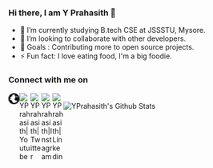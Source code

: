 ### Hi there, I am Y Prahasith 👋


- 🔭 I’m currently studying B.tech CSE at JSSSTU, Mysore.
- 👯 I’m looking to collaborate with other developers.
- 🥅 Goals : Contributing more to open source projects.
- ⚡ Fun fact: I love eating food, I'm a big foodie.


### Connect with me on
[<img align="left" alt="YPrahasith|website" width="22px" src="https://raw.githubusercontent.com/iconic/open-iconic/master/svg/globe.svg" />][website]
[<img align="left" alt="YPrahasith|Youtube" width="22px" src="https://cdn.jsdelivr.net/npm/simple-icons@v3/icons/youtube.svg" />][youtube]
[<img align="left" alt="YPrahasith|Twitter" width="22px" src="https://cdn.jsdelivr.net/npm/simple-icons@v3/icons/twitter.svg" />][twitter]
[<img align="left" alt="YPrahasith|Instagram" width="22px" src="https://cdn.jsdelivr.net/npm/simple-icons@v3/icons/instagram.svg" />][instagram]
[<img align="left" alt="YPrahasith|Linkedin" width="22px" src="https://cdn.jsdelivr.net/npm/simple-icons@v3/icons/linkedin.svg" />][linkedin]

<br/>

<img align="left" alt="YPrahasith's Github Stats" src="https://github-readme-stats.vercel.app/api?username=YPrahasith&count_private=true&show_icons=true&hide=pr&theme=onedark" />


[website]: https://nameless-reaches-86226.herokuapp.com/
[twitter]: https://twitter.com/Y_PRAHASITH
[youtube]: https://www.youtube.com/channel/UCxbVu-AqjPyUXffV1S_1sQg
[instagram]: https://www.instagram.com/y_prahasith/
[linkedin]: https://www.linkedin.com/in/y-prahasith-12b829173/
